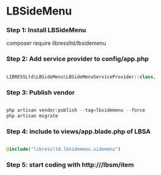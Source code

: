 # LBSideMenu

### Step 1: Install LBSideMenu

composer require libressltd/lbsidemenu

### Step 2: Add service provider to config/app.php

```php

LIBRESSLtd\LBSideMenu\LBSideMenuServiceProvider::class,

```

### Step 3: Publish vendor

```php

php artisan vendor:publish --tag=lbsidemenu --force
php artisan migrate

```

### Step 4: include to views/app.blade.php of LBSA
	
	
```php

@include("libressltd.lbsidemenu.sidemenu")

```

### Step 5: start coding with http://<your-domain>/lbsm/item